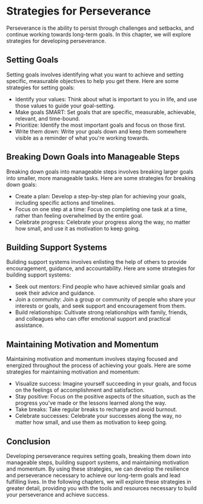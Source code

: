 Strategies for Perseverance
====================================

Perseverance is the ability to persist through challenges and setbacks, and continue working towards long-term goals. In this chapter, we will explore strategies for developing perseverance.

Setting Goals
-------------

Setting goals involves identifying what you want to achieve and setting specific, measurable objectives to help you get there. Here are some strategies for setting goals:

* Identify your values: Think about what is important to you in life, and use those values to guide your goal-setting.
* Make goals SMART: Set goals that are specific, measurable, achievable, relevant, and time-bound.
* Prioritize: Identify the most important goals and focus on those first.
* Write them down: Write your goals down and keep them somewhere visible as a reminder of what you're working towards.

Breaking Down Goals into Manageable Steps
-----------------------------------------

Breaking down goals into manageable steps involves breaking larger goals into smaller, more manageable tasks. Here are some strategies for breaking down goals:

* Create a plan: Develop a step-by-step plan for achieving your goals, including specific actions and timelines.
* Focus on one step at a time: Focus on completing one task at a time, rather than feeling overwhelmed by the entire goal.
* Celebrate progress: Celebrate your progress along the way, no matter how small, and use it as motivation to keep going.

Building Support Systems
------------------------

Building support systems involves enlisting the help of others to provide encouragement, guidance, and accountability. Here are some strategies for building support systems:

* Seek out mentors: Find people who have achieved similar goals and seek their advice and guidance.
* Join a community: Join a group or community of people who share your interests or goals, and seek support and encouragement from them.
* Build relationships: Cultivate strong relationships with family, friends, and colleagues who can offer emotional support and practical assistance.

Maintaining Motivation and Momentum
-----------------------------------

Maintaining motivation and momentum involves staying focused and energized throughout the process of achieving your goals. Here are some strategies for maintaining motivation and momentum:

* Visualize success: Imagine yourself succeeding in your goals, and focus on the feelings of accomplishment and satisfaction.
* Stay positive: Focus on the positive aspects of the situation, such as the progress you've made or the lessons learned along the way.
* Take breaks: Take regular breaks to recharge and avoid burnout.
* Celebrate successes: Celebrate your successes along the way, no matter how small, and use them as motivation to keep going.

Conclusion
----------

Developing perseverance requires setting goals, breaking them down into manageable steps, building support systems, and maintaining motivation and momentum. By using these strategies, we can develop the resilience and perseverance necessary to achieve our long-term goals and lead fulfilling lives. In the following chapters, we will explore these strategies in greater detail, providing you with the tools and resources necessary to build your perseverance and achieve success.
